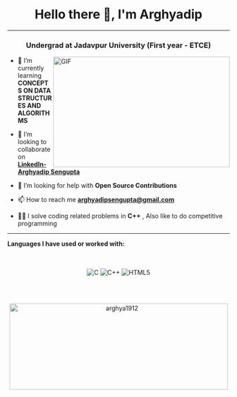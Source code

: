 <h1 align="center">Hello there 👋, I'm Arghyadip </h1>
<hr>
<h3 align="center">Undergrad at Jadavpur University (First year - ETCE) </h3>
<img align="right" alt="GIF" src="https://i2.wp.com/allhtaccess.info/wp-content/uploads/2018/03/programming.gif?fit=1281%2C716&ssl=1" width="400px" height="250" />
</a>


<!--- 🔭 I’m currently working on **MERN STACK , FLUTTER**-->

- 🌱 I’m currently learning **CONCEPTS ON DATA STRUCTURES AND ALGORITHMS**

- 👯 I’m looking to collaborate on **[LinkedIn- Arghyadip Sengupta](https://www.linkedin.com/in/arghyadip-sengupta-497292207/)**

- 🤝 I’m looking for help with **Open Source Contributions**

- 📫 How to reach me **arghyadipsengupta@gmail.com**

- 👨‍💻 I solve coding related problems in **C++** , Also like to do competitive programming



<hr>

**Languages I have used or worked with:** 
<br>
<br>
<br>
<p align="center">
<img alt="C" src="https://upload.wikimedia.org/wikipedia/commons/thumb/1/18/C_Programming_Language.svg/1200px-C_Programming_Language.svg.png"/>
<img alt="C++" src="https://pluralsight.imgix.net/paths/path-icons/c-plus-plus-93c7ddd5cc.png"/>
<img alt="HTML5" src="https://commandlinetechnologies.com/wp-content/uploads/2021/02/All-about-HTML-Full-form-of-HTML-Structure-of-HTML-Application-of-HTML-Online-HTML-course-CommandLine-Technologies.png"/>

</p>


<br>
<br>
<p align="center"><img align="center" src="https://github-readme-stats.vercel.app/api?username=arghya1912&theme=dark&show_icons=true" height="195" width="495" alt="arghya1912" /></p>
